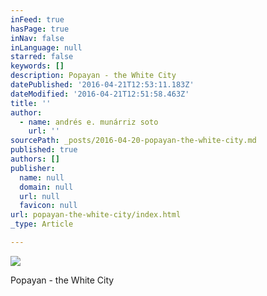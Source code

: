 ```yaml
---
inFeed: true
hasPage: true
inNav: false
inLanguage: null
starred: false
keywords: []
description: Popayan - the White City
datePublished: '2016-04-21T12:53:11.183Z'
dateModified: '2016-04-21T12:51:58.463Z'
title: ''
author:
  - name: andrés e. munárriz soto
    url: ''
sourcePath: _posts/2016-04-20-popayan-the-white-city.md
published: true
authors: []
publisher:
  name: null
  domain: null
  url: null
  favicon: null
url: popayan-the-white-city/index.html
_type: Article

---
```

![](https://the-grid-user-content.s3-us-west-2.amazonaws.com/98d0afb5-d0db-410a-abd2-a7da54b828ca.jpg)

Popayan - the White City